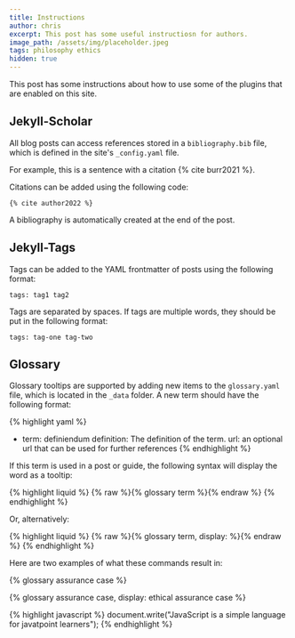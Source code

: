```yaml
---
title: Instructions
author: chris
excerpt: This post has some useful instructiosn for authors.
image_path: /assets/img/placeholder.jpeg
tags: philosophy ethics
hidden: true
---
```


This post has some instructions about how to use some of the plugins that are enabled on this site.

## Jekyll-Scholar

All blog posts can access references stored in a `bibliography.bib` file, which is defined in the site's `_config.yaml` file.

For example, this is a sentence with a citation {% cite burr2021 %}.

Citations can be added using the following code:

`{% cite author2022 %}`

A bibliography is automatically created at the end of the post.

## Jekyll-Tags

Tags can be added to the YAML frontmatter of posts using the following format:

`tags: tag1 tag2`

Tags are separated by spaces. If tags are multiple words, they should be put in the following format:

`tags: tag-one tag-two`

## Glossary

Glossary tooltips are supported by adding new items to the `glossary.yaml` file, which is located in the `_data` folder.
A new term should have the following format:

{% highlight yaml %}
- term: definiendum
  definition: The definition of the term.
  url: an optional url that can be used for further references
{% endhighlight %}

If this term is used in a post or guide, the following syntax will display the word as a tooltip:

{% highlight liquid %}
    {% raw %}{% glossary term %}{% endraw %}
{% endhighlight %}

Or, alternatively:

{% highlight liquid %}
    {% raw %}{% glossary term, display: <display name> %}{% endraw %}
{% endhighlight %}

Here are two examples of what these commands result in:

{% glossary assurance case %}

{% glossary assurance case, display: ethical assurance case %}

{% highlight javascript %}
document.write("JavaScript is a simple language for javatpoint learners");
{% endhighlight %}
